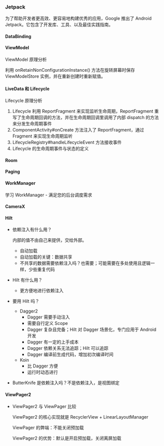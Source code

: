 ### Jetpack

为了帮助开发者更高效、更容易地构建优秀的应用，Google 推出了 Android Jetpack。它包含了开发库、工具、以及最佳实践指南。

#### DataBinding



#### ViewModel

ViewModel 原理分析

利用 onRetainNonConfigurationInstance() 方法在旋转屏幕时保存 ViewModelStore 实例，并在重新创建时重新赋值。

#### LiveData 和 Lifecycle

Lifecycle 原理分析

1. Lifecycle 利用 ReportFragment 来实现监听生命周期，ReportFragment 重写了生命周期回调的方法，并在生命周期回调里调用了内部 dispatch 的方法来分发生命周期事件
2. ComponentActivity#onCreate 方法注入了 ReportFragment，通过 Fragment 来实现生命周期监听
3. LifecycleRegistry#handleLifecycleEvent 方法接收事件
4. Lifecycle 的生命周期事件与状态的定义

#### Room



#### Paging



#### WorkManager

学习 WorkManager - 满足您的后台调度需求



#### CameraX



#### Hilt

- 依赖注入有什么用？

  内部的值不由自己来提供，交给外部。

  - 自动加载
  - 自动加载的关键：数据共享
  - 不共享的数据需要依赖注入吗？也需要；可能需要在多处使用且逻辑一样，少些重复代码

- Hilt 有什么用？

  - 更方便地进行依赖注入

- 要用 Hilt 吗？

  - Dagger2
    - Dagger 需要手动注入
    - 需要自行定义 Scope
    - Dagger 复杂且完备；Hilt 对 Dagger 场景化，专门应用于 Android 开发
    - Dagger 有一定的上手成本
    - Dagger 依赖关系无法追踪；Hilt 可以追踪
    - Dagger 编译前生成代码，增加初次编译时间
  - Koin
    - 比 Dagger 方便
    - 运行时动态进行

- ButterKnife 是依赖注入吗？不是依赖注入，是视图绑定

#### ViewPager2

- ViewPager2 与 ViewPager 比较

  ViewPager2 的核心实现就是 RecyclerView + LinearLayoutManager

  ViewPager 的弊端：不能关闭预加载

  ViewPager2 的优势：默认是开启预加载，关闭离屏加载
